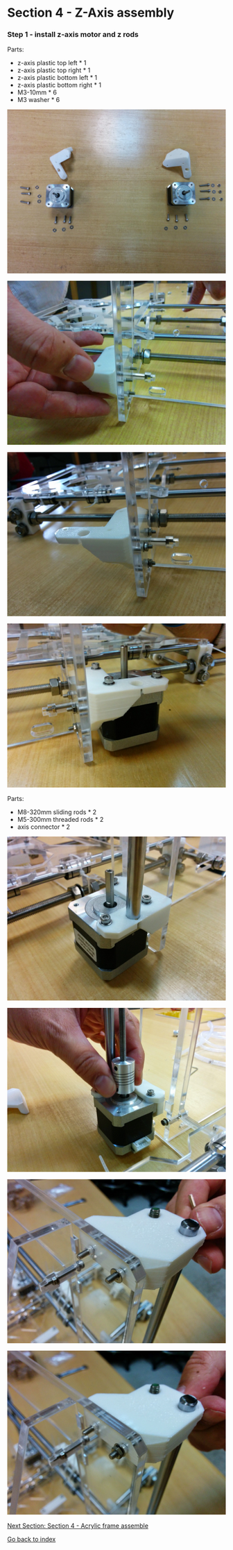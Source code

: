 # Section 4 - Z-Axis assembly

### Step 1 - install z-axis motor and z rods

Parts:
- z-axis plastic top left * 1
- z-axis plastic top right * 1
- z-axis plastic bottom left * 1
- z-axis plastic bottom right * 1
- M3-10mm * 6
- M3 washer * 6

![](https://raw.githubusercontent.com/MincheeLab/MakeYourOwn3DPrinter/master/images/IMG_20141028_161549.jpg)

![](https://raw.githubusercontent.com/MincheeLab/MakeYourOwn3DPrinter/master/images/IMG_20141028_161827.jpg)

![](https://raw.githubusercontent.com/MincheeLab/MakeYourOwn3DPrinter/master/images/IMG_20141028_161944.jpg)

![](https://raw.githubusercontent.com/MincheeLab/MakeYourOwn3DPrinter/master/images/IMG_20141028_172429.jpg)

Parts:
- M8-320mm sliding rods * 2
- M5-300mm threaded rods * 2
- axis connector * 2

![](https://raw.githubusercontent.com/MincheeLab/MakeYourOwn3DPrinter/master/images/IMG_20141028_174351.jpg)

![](https://raw.githubusercontent.com/MincheeLab/MakeYourOwn3DPrinter/master/images/IMG_20141028_174429.jpg)

![](https://raw.githubusercontent.com/MincheeLab/MakeYourOwn3DPrinter/master/images/IMG_20141028_180152.jpg)

![](https://raw.githubusercontent.com/MincheeLab/MakeYourOwn3DPrinter/master/images/IMG_20141028_180204.jpg)

[Next Section: Section 4 - Acrylic frame assemble](s4-frame-assemble.md)

[Go back to index](index.md)